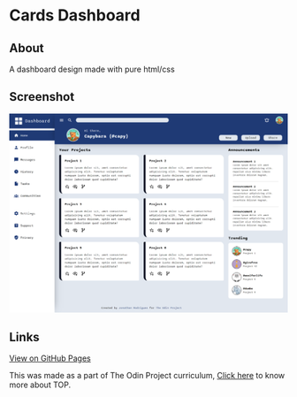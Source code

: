 # Cards Dashboard

## About
A dashboard design made with pure html/css

## Screenshot
![](./assets/images/live-screenshot.png)

## Links

[View on GitHub Pages](https://johnrds.github.io/cards-dashboard/)

This was made as a part of The Odin Project curriculum, [Click here](https://www.theodinproject.com/about) to know more about TOP.
